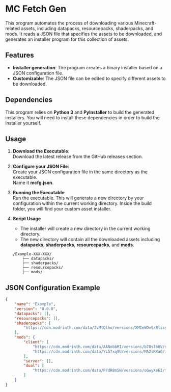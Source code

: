 
# MC Fetch Gen
This program automates the process of downloading various Minecraft-related assets, including datapacks, resourcepacks, shaderpacks, and mods.
It reads a JSON file that specifies the assets to be downloaded, and generates an installer program for this collection of assets.

## Features
- **Installer generation**: The program creates a binary installer based on a JSON configuration file.
- **Customizable**: The JSON file can be edited to specify different assets to be downloaded.

## Dependencies
This program relies on **Python 3** and **PyInstaller** to build the generated installers.
You will need to install these dependencies in order to build the installer yourself.

## Usage
1. **Download the Executable**:<br>
Download the latest release from the GitHub releases section.

3. **Configure your JSON File**:<br>
Create your JSON configuration file in the same directory as the executable.<br>
Name it **mcfg.json**.

4. **Running the Executable**:<br>
Run the executable.
This will generate a new directory by your configuration within the current working directory.
Inside the build folder, you will find your custom asset installer.

5. **Script Usage**
    - The installer will create a new directory in the current working directory.
    - The new directory will contain all the downloaded assets including **datapacks**, **shaderpacks**, **resourcepacks**, and **mods**.
    ```
    /Example-XXX-XXX/
        ├── datapacks/
        ├── shaderpacks/
        ├── resourcepacks/
        ├── mods/
    ```

## JSON Configuration Example

```json
{
    "name": "Example",
    "version": "0.0.0",
    "datapacks": [],
    "resourcepacks": [],
    "shaderpacks": [
        "https://cdn.modrinth.com/data/ZvMtQlho/versions/XMIeWOv9/Bliss_v2.0.4_%28Chocapic13_Shaders_edit%29.zip"
    ],
    "mods": {
        "client": [
            "https://cdn.modrinth.com/data/AANobbMI/versions/b70slbHV/sodium-fabric-0.6.0%2Bmc1.21.1.jar",
            "https://cdn.modrinth.com/data/YL57xq9U/versions/MA2sKKaG/iris-fabric-1.8.0%2Bmc1.21.1.jar"
        ],
        "server": [],
        "dual": [
            "https://cdn.modrinth.com/data/P7dR8mSH/versions/oGwyXeEI/fabric-api-0.102.0%2B1.21.jar"
        ]
    }
}
```